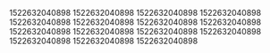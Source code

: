 1522632040898
1522632040898
1522632040898
1522632040898
1522632040898
1522632040898
1522632040898
1522632040898
1522632040898
1522632040898
1522632040898
1522632040898
1522632040898
1522632040898
1522632040898